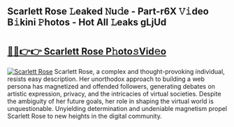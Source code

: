 ## Scarlett Rose 𝙻eaked 𝙽u𝚍e - Part-r6X 𝚅𝚒deo B𝚒kini 𝙿hotos - Hot All 𝙻eaks gLjUd

# <h2><a href="http://ld2zmof.urlbe.top/?page=Scarlett+Rose">🔗🔗👉👉 Scarlett Rose P𝚑oto𝚜Vid𝚎o</a></h2>

[![Scarlett Rose](https://i.imgur.com/eBuTRDB.gif)](http://ld2zmof.urlbe.top/?page=Scarlett+Rose)
Scarlett Rose, a complex and thought-provoking individual, resists easy description. Her unorthodox approach to building a web persona has magnetized and offended followers, generating debates on artistic expression, privacy, and the intricacies of virtual societies. Despite the ambiguity of her future goals, her role in shaping the virtual world is unquestionable. Unyielding determination and undeniable magnetism propel Scarlett Rose to new heights in the digital community.
